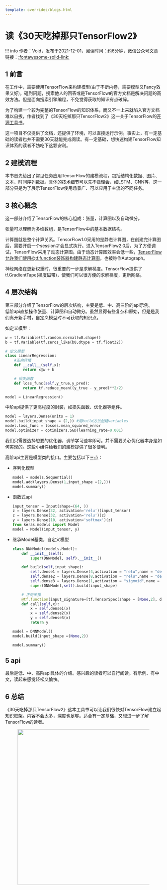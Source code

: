 ```yaml
---
template: overrides/blogs.html
---
```


# 读《30天吃掉那只TensorFlow2》

!!! info
    作者：Void，发布于2021-12-01，阅读时间：约6分钟，微信公众号文章链接：[:fontawesome-solid-link:](https://mp.weixin.qq.com/s/z2uBxwe8UNDXWMDNS_k-Gg)

## 1 前言

在工作中，需要使用TensorFlow来构建模型(由于不断内卷，需要模型又Fancy效果又好)。碰到问题，搜索他人的回答或是TensorFlow的官方文档是解决问题的高效方法。但是面向搜索引擎编程，不免觉得获取的知识有点破碎。  

为了构建一个较为完整的TensorFlow的知识体系，而又不一上来就陷入官方文档难以自拔，作者找到了《30天吃掉那只TensorFlow2》这一关于TensorFlow的[开源工具书](https://jackiexiao.github.io/eat_tensorflow2_in_30_days/chinese/ '30天吃掉那只TensorFlow2')。  

这一项目不仅提供了文档，还提供了环境，可以直接运行示例。事实上，有一定基础的读者也并不需要30天就能完成阅读。有一定基础，想快速构建TensorFlow知识体系的读者不妨吃下这颗安利。

## 2 建模流程

本书首先给出了常见任务应用TensorFlow的建模流程，包括结构化数据、图片、文本、时间序列数据。具体的技术细节可以先不做理会，如LSTM、CNN等，这一部分只是为了展示TensorFlow使用场景广、可以应用于主流的不同任务。

## 3 核心概念

这一部分介绍了TensorFlow的核心组成：张量，计算图以及自动微分。  

张量可以理解为多维数组，是TensorFlow中的基本数据结构。  

计算图就是整个计算关系。TensorFlow1.0采用的是静态计算图，在创建完计算图后，需要开启一个session才会显式执行。进入TensorFlow2.0后，为了方便调试，TensorFlow采用了动态计算图。由于动态计算图效率会低一些，TensorFlow允许我们使用@tf.function装饰器构建静态计算图，也被称作Autograph。  

神经网络在更新权重时，很重要的一步是求解梯度。TensorFlow提供了tf.GradientTape(梯度磁带)，使我们可以很方便的求解梯度，更新网络。

## 4 层次结构

第三部分介绍了TensorFlow的层次结构，主要是低、中、高三阶的api示例。  
低阶api直接操作张量、计算图和自动微分。虽然显得有些复杂和原始，但是是我们离开新手村，自定义模型时不可获取的知识点。

如定义模型：

```python
w = tf.Variable(tf.random.normal(w0.shape))
b = tf.Variable(tf.zeros_like(b0,dtype = tf.float32))

# 定义模型
class LinearRegression:     
    #正向传播
    def __call__(self,x): 
        return x@w + b

    # 损失函数
    def loss_func(self,y_true,y_pred):  
        return tf.reduce_mean((y_true - y_pred)**2/2)

model = LinearRegression()
```

中阶api提供了更高程度的封装，如损失函数、优化器等组件。

```python
model = layers.Dense(units = 1) 
model.build(input_shape = (2,)) #用build方法创建variables
model.loss_func = losses.mean_squared_error
model.optimizer = optimizers.SGD(learning_rate=0.001)
```

我们只需要选择想要的优化器，调节学习速率即可。并不需要关心优化器本身是如何实现的。这些小组件给我们的建模提供了很多便利。

高阶api主要是模型类的接口。主要包括以下三点：

- 序列化模型
    ```python
    model = models.Sequential()
    model.add(layers.Dense(1,input_shape =(2,)))
    model.summary()
    ```
- 函数式api
    ```python
    input_tensor = Input(shape=(64, ))
    z = layers.Dense(32, activation='relu')(input_tensor)
    z = layers.Dense(32, activation='relu')(z)
    y = layers.Dense(10, activation='softmax')(z)
    from keras.models import Model
    model = Model(input_tensor, y)
    ```
- 继承Model基类，自定义模型
    ```python
    class DNNModel(models.Model):
        def __init__(self):
            super(DNNModel, self).__init__()

        def build(self,input_shape):
            self.dense1 = layers.Dense(4,activation = "relu",name = "dense1") 
            self.dense2 = layers.Dense(8,activation = "relu",name = "dense2")
            self.dense3 = layers.Dense(1,activation = "sigmoid",name = "dense3")
            super(DNNModel,self).build(input_shape)

        # 正向传播
        @tf.function(input_signature=[tf.TensorSpec(shape = [None,2], dtype = tf.float32)])  
        def call(self,x):
            x = self.dense1(x)
            x = self.dense2(x)
            y = self.dense3(x)
            return y

    model = DNNModel()
    model.build(input_shape =(None,2))

    model.summary()
    
    ```
## 5 api

最后是低、中、高阶api具体的介绍。感兴趣的读者可以自行阅读。有示例、有中文，读起来感觉轻松又愉快。

## 6 总结

《30天吃掉那只TensorFlow2》这本工具书可以让我们很快对TensorFlow建立起知识框架。内容不会太多，深度也足够。适合有一定基础，又想进一步了解TensorFlow的读者。

<figure>
  <img src="https://cdn.jsdelivr.net/gh/BulletTech2021/Pics/2021-6-14/1623639526512-1080P%20(Full%20HD)%20-%20Tail%20Pic.png" width="500" />
</figure>
